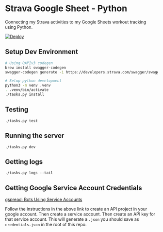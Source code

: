# Strava Google Sheet - Python

Connecting my Strava activities to my Google Sheets workout tracking using Python.

[![Deploy](https://www.herokucdn.com/deploy/button.svg)](https://heroku.com/deploy)

## Setup Dev Environment

```bash
# Using OAPIv3 codegen
brew install swagger-codegen
swagger-codegen generate -i https://developers.strava.com/swagger/swagger.json -l python -o strava

# Setup python development
python3 -m venv .venv
. .venv/bin/activate
./tasks.py install
```

## Testing

```
./tasks.py test
```

## Running the server

```
./tasks.py dev
```

## Getting logs

```
./tasks.py logs --tail
```

## Getting Google Service Account Credentials

[gspread: Bots Using Service Accounts](https://gspread.readthedocs.io/en/latest/oauth2.html#for-bots-using-service-account)

Follow the instructions in the above link to create an API project in your google account.
Then create a service account. Then create an API key for that service account.
This will generate a `.json` you should save as `credentials.json` in the root of this repo.
